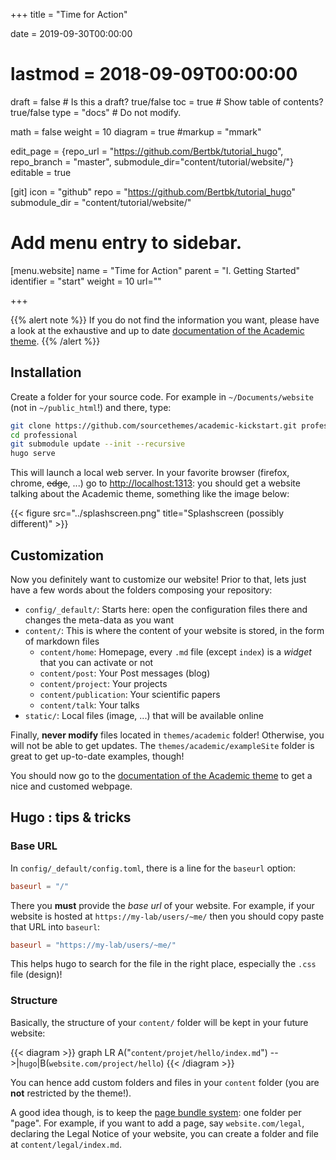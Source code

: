 +++
title = "Time for Action"

date = 2019-09-30T00:00:00
# lastmod = 2018-09-09T00:00:00

draft = false  # Is this a draft? true/false
toc = true  # Show table of contents? true/false
type = "docs"  # Do not modify.

math = false
weight = 10
diagram = true
#markup = "mmark"

edit_page = {repo_url = "https://github.com/Bertbk/tutorial_hugo", repo_branch = "master", submodule_dir="content/tutorial/website/"}
editable = true

[git]
  icon = "github"
  repo = "https://github.com/Bertbk/tutorial_hugo"
  submodule_dir = "content/tutorial/website/"

# Add menu entry to sidebar.
[menu.website]
  name = "Time for Action"
  parent = "I. Getting Started"
  identifier = "start"
  weight = 10
  url=""

+++

{{% alert note %}}
If you do not find the information you want, please have a look at the exhaustive and up to date [documentation of the Academic theme](https://sourcethemes.com/academic/docs/install).
{{% /alert %}}

## Installation

Create a folder for your source code. For example in `~/Documents/website` (not in `~/public_html`!) and there, type:

```bash
git clone https://github.com/sourcethemes/academic-kickstart.git professional
cd professional
git submodule update --init --recursive
hugo serve
```
This will launch a local web server. In your favorite browser (firefox, chrome, ~~edge~~, ...) go to [http://localhost:1313](http://localhost:1313): you should get a website talking about the Academic theme, something like the image below:

{{< figure src="../splashscreen.png" title="Splashscreen (possibly different)" >}}

## Customization

Now you definitely want to customize our website! Prior to that, lets just have a few words about the folders composing your repository:

- `config/_default/`: Starts here: open the configuration files there and changes the meta-data as you want
- `content/`: This is where the content of your website is stored, in the form of markdown files
  - `content/home`: Homepage, every `.md` file (except `index`) is a *widget* that you can activate or not
  - `content/post`: Your Post messages (blog)
  - `content/project`: Your projects
  - `content/publication`: Your scientific papers
  - `content/talk`: Your talks
- `static/`: Local files (image, ...) that will be available online

Finally, **never modify** files located in `themes/academic` folder! Otherwise, you will not be able to get updates. The `themes/academic/exampleSite` folder is great to get up-to-date examples, though!

You should now go to the [documentation of the Academic theme](https://sourcethemes.com/academic/docs) to get a nice and customed webpage.

## Hugo : tips & tricks

### Base URL

In `config/_default/config.toml`, there is a line for the `baseurl` option:
```toml
baseurl = "/"
```
There you **must** provide the *base url* of your website. For example, if your website is hosted at `https://my-lab/users/~me/` then you should copy paste that URL into `baseurl`:

```toml
baseurl = "https://my-lab/users/~me/"
```
This helps hugo to search for the file in the right place, especially the `.css` file (design)!

### Structure

Basically, the structure of your `content/` folder will be kept in your future website:

{{< diagram >}}
graph LR
    A("<code>content/projet/hello/index.md</code>") -->|<code>hugo</code>|B(<code>website.com/project/hello</code>)
{{< /diagram >}}

You can hence add custom folders and files in your `content` folder (you are **not** restricted by the theme!). 

A good idea though, is to keep the [page bundle system](https://gohugo.io/content-management/page-bundles/): one folder per "page". For example, if you want to add a page, say `website.com/legal`, declaring the Legal Notice of your website, you can create a folder and file at `content/legal/index.md`.


